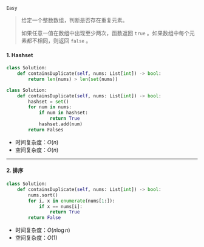 `Easy`

> 给定一个整数数组，判断是否存在重复元素。
>
> 如果任意一值在数组中出现至少两次，函数返回 `true` 。如果数组中每个元素都不相同，则返回 `false` 。

#### 1.  Hashset

```python
class Solution:
    def containsDuplicate(self, nums: List[int]) -> bool:
        return len(nums) > len(set(nums))
```

```python
class Solution:
    def containsDuplicate(self, nums: List[int]) -> bool:
        hashset = set()
        for num in nums:
            if num in hashset: 
                return True
            hashset.add(num)
        return Falses
```

- 时间复杂度：$O(n)$
- 空间复杂度：$O(n)$

---

#### 2. 排序

```python
class Solution:
    def containsDuplicate(self, nums: List[int]) -> bool:
        nums.sort()
        for i, x in enumerate(nums[1:]):
            if x == nums[i]:
                return True
        return False
```

- 时间复杂度：$O(n\log n)$
- 空间复杂度：$O(1)$